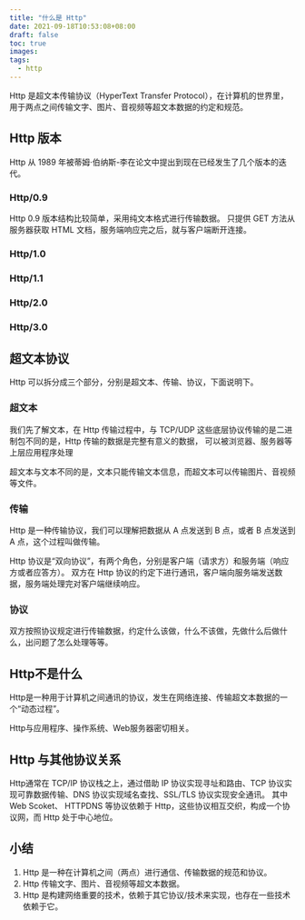 ```yaml
---
title: "什么是 Http"
date: 2021-09-18T10:53:08+08:00
draft: false
toc: true
images:
tags: 
  - http
---
```


Http 是超文本传输协议（HyperText Transfer Protocol），在计算机的世界里，用于两点之间传输文字、图片、音视频等超文本数据的约定和规范。

## Http 版本
Http 从 1989 年被蒂姆·伯纳斯-李在论文中提出到现在已经发生了几个版本的迭代。

### Http/0.9
Http 0.9 版本结构比较简单，采用纯文本格式进行传输数据。
只提供 GET 方法从服务器获取 HTML 文档，服务端响应完之后，就与客户端断开连接。

### Http/1.0


### Http/1.1
### Http/2.0
### Http/3.0

## 超文本协议
Http 可以拆分成三个部分，分别是超文本、传输、协议，下面说明下。

### 超文本
我们先了解文本，在 Http 传输过程中，与 TCP/UDP 这些底层协议传输的是二进制包不同的是，Http 传输的数据是完整有意义的数据，
可以被浏览器、服务器等上层应用程序处理

超文本与文本不同的是，文本只能传输文本信息，而超文本可以传输图片、音视频等文件。
### 传输
Http 是一种传输协议，我们可以理解把数据从 A 点发送到 B 点，或者 B 点发送到 A 点，这个过程叫做传输。

Http 协议是“双向协议”，有两个角色，分别是客户端（请求方）和服务端（响应方或者应答方）。
双方在 Http 协议的约定下进行通讯，客户端向服务端发送数据，服务端处理完对客户端继续响应。

### 协议
双方按照协议规定进行传输数据，约定什么该做，什么不该做，先做什么后做什么，出问题了怎么处理等等。

## Http不是什么

Http是一种用于计算机之间通讯的协议，发生在网络连接、传输超文本数据的一个“动态过程”。

Http与应用程序、操作系统、Web服务器密切相关。


## Http 与其他协议关系
Http通常在 TCP/IP 协议栈之上，通过借助 IP 协议实现寻址和路由、TCP 协议实现可靠数据传输、DNS 协议实现域名查找、SSL/TLS 协议实现安全通讯。
其中 Web Scoket、 HTTPDNS 等协议依赖于 Http，这些协议相互交织，构成一个协议网，而 Http 处于中心地位。

## 小结
1. Http 是一种在计算机之间（两点）进行通信、传输数据的规范和协议。
2. Http 传输文字、图片、音视频等超文本数据。
3. Http 是构建网络重要的技术，依赖于其它协议/技术来实现，也存在一些技术依赖于它。
